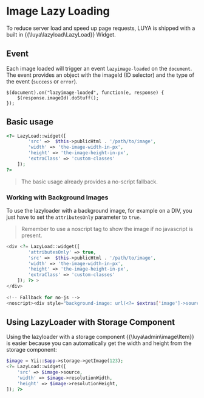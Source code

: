 # Image Lazy Loading

To reduce server load and speed up page requests, LUYA is shipped with a built in {{\luya\lazyload\LazyLoad}} Widget.

## Event

Each image loaded will trigger an event `lazyimage-loaded` on the `document`.
The event provides an object with the imageId (ID selector) and the type of the event (`success` or `error`).

```
$(document).on("lazyimage-loaded", function(e, response) {
    $(response.imageId).doStuff();
});
```

## Basic usage

```php
<?= LazyLoad::widget([
        'src' =>  $this->publicHtml . '/path/to/image',
        'width' => 'the-image-width-in-px',
        'height' => 'the-image-height-in-px',
        'extraClass' => 'custom-classes'
    ]); 
?>
```

> The basic usage already provides a no-script fallback.

### Working with Background Images

To use the lazyloader with a background image, for example on a DIV, you just have to set the `attributesOnly` parameter to `true`.

> Remember to use a noscript tag to show the image if no javascript is present.

```php
<div <?= LazyLoad::widget([
        'attributesOnly' => true,
        'src' =>  $this->publicHtml . '/path/to/image',
        'width' => 'the-image-width-in-px',
        'height' => 'the-image-height-in-px',
        'extraClass' => 'custom-classes'
    ]); ?> >
</div>
    
<!-- Fallback for no-js -->
<noscript><div style="background-image: url(<?= $extras['image']->source ?>);"></div></noscript>
```

## Using LazyLoader with Storage Component

Using the lazyloader with a storage component {{\luya\admin\image\Item}} is easier because you can automatically get the width and height from the storage component:

```php
$image = Yii::$app->storage->getImage(123);
<?= LazyLoad::widget([
    'src' => $image->source,
    'width' => $image->resolutionWidth,
    'height' => $image->resolutionHeight,
]); ?>
```
